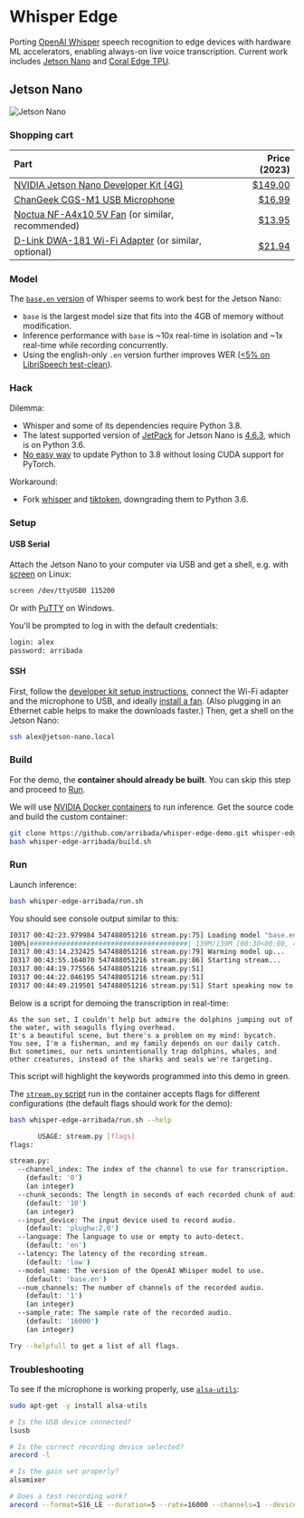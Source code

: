 # Whisper Edge

Porting [OpenAI Whisper](https://github.com/openai/whisper) speech recognition to edge devices with hardware ML accelerators, enabling always-on live voice transcription. Current work includes [Jetson Nano](#jetson-nano) and [Coral Edge TPU](#coral-edge-tpu).

## Jetson Nano

![Jetson Nano](media/jetson-nano.jpg)

### Shopping cart

| Part | Price (2023) |
| :- | -: |
| [NVIDIA Jetson Nano Developer Kit (4G)](https://developer.nvidia.com/embedded/jetson-nano-developer-kit) | [$149.00](https://www.amazon.com/NVIDIA-Jetson-Nano-Developer-945-13450-0000-100/dp/B084DSDDLT/) |
| [ChanGeek CGS-M1 USB Microphone](https://www.amazon.com/gp/product/B08M37224H/ref=ppx_yo_dt_b_asin_title_o03_s00) | [$16.99](https://www.amazon.com/gp/product/B08M37224H/ref=ppx_yo_dt_b_asin_title_o03_s00) |
| [Noctua NF-A4x10 5V Fan](https://noctua.at/en/products/fan/nf-a4x10-5v) (or similar, recommended) | [$13.95](https://www.amazon.com/Noctua-Cooling-Bearing-NF-A4X10-FLX-5V/dp/B00NEMGCIA/) |
| [D-Link DWA-181 Wi-Fi Adapter](https://www.dlink.com/en/products/dwa-181-ac1300-mu-mimo-wi-fi-nano-usb-adapter) (or similar, optional) | [$21.94](https://www.amazon.com/D-Link-Wireless-Internet-Supported-DWA-181-US/dp/B07YYL3RYJ/) |

### Model

The [`base.en` version](https://github.com/openai/whisper#available-models-and-languages) of Whisper seems to work best for the Jetson Nano:

- `base` is the largest model size that fits into the 4GB of memory without modification.
- Inference performance with `base` is ~10x real-time in isolation and ~1x real-time while recording concurrently.
- Using the english-only `.en` version further improves WER ([<5% on LibriSpeech test-clean](https://cdn.openai.com/papers/whisper.pdf)).

### Hack

Dilemma:

- Whisper and some of its dependencies require Python 3.8.
- The latest supported version of [JetPack](https://developer.nvidia.com/embedded/jetpack) for Jetson Nano is [4.6.3](https://developer.nvidia.com/jetpack-sdk-463), which is on Python 3.6.
- [No easy way](https://github.com/maxbbraun/whisper-edge/issues/2) to update Python to 3.8 without losing CUDA support for PyTorch.

Workaround:

- Fork [whisper](https://github.com/maxbbraun/whisper) and [tiktoken](https://github.com/maxbbraun/tiktoken), downgrading them to Python 3.6.

### Setup

#### USB Serial

Attach the Jetson Nano to your computer via USB and get a shell, e.g. with [screen](https://www.gnu.org/software/screen/) on Linux:

```bash
screen /dev/ttyUSB0 115200
```

Or with [PuTTY](https://www.chiark.greenend.org.uk/~sgtatham/putty/) on Windows.

You'll be prompted to log in with the default credentials:

```bash
login: alex
password: arribada
```

#### SSH

First, follow the [developer kit setup instructions](https://developer.nvidia.com/embedded/learn/get-started-jetson-nano-devkit), connect the Wi-Fi adapter and the microphone to USB, and ideally [install a fan](https://noctua.at/en/nf-a4x10-flx/service). (Also plugging in an Ethernet cable helps to make the downloads faster.) Then, get a shell on the Jetson Nano:

```bash
ssh alex@jetson-nano.local
```

### Build

For the demo, the **container should already be built**.
You can skip this step and proceed to [Run](#run).

We will use [NVIDIA Docker containers](https://hub.docker.com/r/dustynv/jetson-inference/tags) to run inference. Get the source code and build the custom container:

```bash
git clone https://github.com/arribada/whisper-edge-demo.git whisper-edge-arribada
bash whisper-edge-arribada/build.sh
```

### Run

Launch inference:

```bash
bash whisper-edge-arribada/run.sh
```

You should see console output similar to this:

```bash
I0317 00:42:23.979984 547488051216 stream.py:75] Loading model "base.en"...
100%|#######################################| 139M/139M [00:30<00:00, 4.71MiB/s]
I0317 00:43:14.232425 547488051216 stream.py:79] Warming model up...
I0317 00:43:55.164070 547488051216 stream.py:86] Starting stream...
I0317 00:44:19.775566 547488051216 stream.py:51]
I0317 00:44:22.046195 547488051216 stream.py:51] 
I0317 00:44:49.219501 547488051216 stream.py:51] Start speaking now to see the transcription!
```

Below is a script for demoing the transcription in real-time:

```
As the sun set, I couldn't help but admire the dolphins jumping out of the water, with seagulls flying overhead. 
It's a beautiful scene, but there's a problem on my mind: bycatch. 
You see, I'm a fisherman, and my family depends on our daily catch. 
But sometimes, our nets unintentionally trap dolphins, whales, and other creatures, instead of the sharks and seals we're targeting.
```

This script will highlight the keywords programmed into this demo in green.

The [`stream.py` script](stream.py) run in the container accepts flags for different configurations (the default flags should work for the demo):

```bash
bash whisper-edge-arribada/run.sh --help

       USAGE: stream.py [flags]
flags:

stream.py:
  --channel_index: The index of the channel to use for transcription.
    (default: '0')
    (an integer)
  --chunk_seconds: The length in seconds of each recorded chunk of audio.
    (default: '10')
    (an integer)
  --input_device: The input device used to record audio.
    (default: 'plughw:2,0')
  --language: The language to use or empty to auto-detect.
    (default: 'en')
  --latency: The latency of the recording stream.
    (default: 'low')
  --model_name: The version of the OpenAI Whisper model to use.
    (default: 'base.en')
  --num_channels: The number of channels of the recorded audio.
    (default: '1')
    (an integer)
  --sample_rate: The sample rate of the recorded audio.
    (default: '16000')
    (an integer)

Try --helpfull to get a list of all flags.
```

### Troubleshooting

To see if the microphone is working properly, use [`alsa-utils`](https://github.com/alsa-project/alsa-utils):

```bash
sudo apt-get -y install alsa-utils

# Is the USB device connected?
lsusb

# Is the correct recording device selected?
arecord -l

# Is the gain set properly?
alsamixer

# Does a test recording work?
arecord --format=S16_LE --duration=5 --rate=16000 --channels=1 --device=plughw:2,0 test.wav
```
